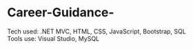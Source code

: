 # Career-Guidance-
Tech used: .NET MVC, HTML, CSS, JavaScript, Bootstrap, SQL <br/>
Tools use: Visual Studio, MySQL

